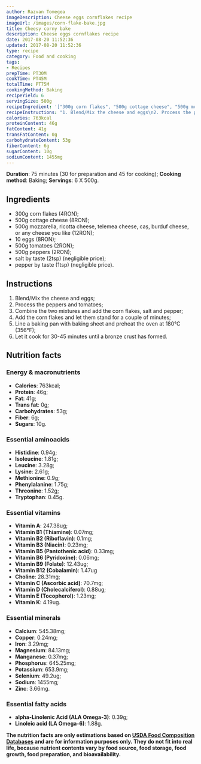 ```yaml
---
author: Razvan Tomegea
imageDescription: Cheese eggs cornflakes recipe
imageUrl: /images/corn-flake-bake.jpg
title: Cheesy corny bake
description: Cheese eggs cornflakes recipe
date: 2017-08-20 11:52:36
updated: 2017-08-20 11:52:36
type: recipe
category: Food and cooking
tags:
- Recipes
prepTime: PT30M
cookTime: PT45M
totalTime: PT75M
cookingMethod: Baking
recipeYield: 6
servingSize: 500g
recipeIngredient: '["300g corn flakes", "500g cottage cheese", "500g mozzarella, ricotta, telemea, cas, burduf, or any hard cheese", "10 eggs", "500g tomatoes", "500g peppers", "salt by taste", "pepper by taste"]'
recipeInstructions: "1. Blend/Mix the cheese and eggs\n2. Process the peppers and tomatoes\n3. Combine the two mixtures and add the corn flakes, salt and pepper\n4. Add the corn flakes and let them stand for a couple of minutes\n5. Line a baking pan with baking sheet and preheat the oven at 180&deg;C (356&deg;F)\n6. Let it cook for 30-45 minutes until a bronze crust has formed"
calories: 763kcal
proteinContent: 46g
fatContent: 41g
transFatContent: 0g
carbohydrateContent: 53g
fiberContent: 6g
sugarContent: 10g
sodiumContent: 1455mg
---
```

**Duration**: 75 minutes (30 for preparation and 45 for cooking);
**Cooking method**: Baking;
**Servings**: 6 X 500g.

## Ingredients
- 300g corn flakes (4RON);
- 500g cottage cheese (8RON);
- 500g mozzarella, ricotta cheese, telemea cheese, caș, burduf cheese, or any cheese you like (12RON);
- 10 eggs (8RON);
- 500g tomatoes (2RON);
- 500g peppers (2RON);
- salt by taste (2tsp) (negligible price);
- pepper by taste (1tsp) (negligible price).
<!-- more -->

## Instructions
1. Blend/Mix the cheese and eggs;
2. Process the peppers and tomatoes;
3. Combine the two mixtures and add the corn flakes, salt and pepper;
4. Add the corn flakes and let them stand for a couple of minutes;
5. Line a baking pan with baking sheet and preheat the oven at 180&deg;C (356&deg;F);
6. Let it cook for 30-45 minutes until a bronze crust has formed.

## Nutrition facts
### Energy & macronutrients
- **Calories**: 763kcal;
- **Protein**: 46g;
- **Fat**: 41g;
- **Trans fat**: 0g;
- **Carbohydrates**: 53g;
- **Fiber**: 6g;
- **Sugars**: 10g.

### Essential aminoacids
- **Histidine**: 0.94g;
- **Isoleucine**: 1.81g;
- **Leucine**: 3.28g;
- **Lysine**: 2.61g;
- **Methionine**: 0.9g;
- **Phenylalanine**: 1.75g;
- **Threonine**: 1.52g;
- **Tryptophan**: 0.45g.

### Essential vitamins
- **Vitamin A**: 247.38ug;
- **Vitamin B1 (Thiamine)**: 0.07mg;
- **Vitamin B2 (Riboflavin)**: 0.1mg;
- **Vitamin B3 (Niacin)**: 0.23mg;
- **Vitamin B5 (Pantothenic acid)**: 0.33mg;
- **Vitamin B6 (Pyridoxine)**: 0.06mg;
- **Vitamin B9 (Folate)**: 12.43ug;
- **Vitamin B12 (Cobalamin)**: 1.47ug
- **Choline**: 28.31mg;
- **Vitamin C (Ascorbic acid)**: 70.7mg;
- **Vitamin D (Cholecalciferol)**: 0.88ug;
- **Vitamin E (Tocopherol)**: 1.23mg;
- **Vitamin K**: 4.19ug.

### Essential minerals
- **Calcium**: 545.38mg;
- **Copper**: 0.24mg;
- **Iron**: 3.29mg;
- **Magnesium**: 84.13mg;
- **Manganese**: 0.37mg;
- **Phosphorus**: 645.25mg;
- **Potassium**: 653.9mg;
- **Selenium**: 49.2ug;
- **Sodium**: 1455mg;
- **Zinc**: 3.66mg.

### Essential fatty acids
- **alpha-Linolenic Acid (ALA Omega-3)**: 0.39g;
- **Linoleic acid (LA Omega-6)**: 1.88g.

**The nutrition facts are only estimations based on [USDA Food Composition Databases](https://ndb.nal.usda.gov/ndb/search/list) and are for information purposes only. They do not fit into real life, because nutrient contents vary by food source, food storage, food growth, food preparation, and bioavailability.**